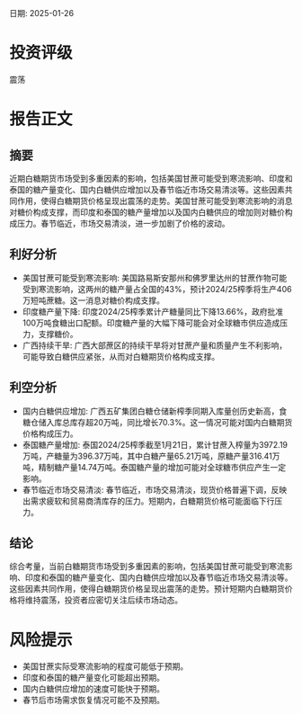 
日期: 2025-01-26

# 投资评级

震荡

# 报告正文

## 摘要

近期白糖期货市场受到多重因素的影响，包括美国甘蔗可能受到寒流影响、印度和泰国的糖产量变化、国内白糖供应增加以及春节临近市场交易清淡等。这些因素共同作用，使得白糖期货价格呈现出震荡的走势。美国甘蔗可能受到寒流影响的消息对糖价构成支撑，而印度和泰国的糖产量增加以及国内白糖供应的增加则对糖价构成压力。春节临近，市场交易清淡，进一步加剧了价格的波动。

## 利好分析

* 美国甘蔗可能受到寒流影响: 美国路易斯安那州和佛罗里达州的甘蔗作物可能受到寒流影响，这两州的糖产量占全国的43%，预计2024/25榨季将生产406万短吨蔗糖。这一消息对糖价构成支撑。
* 印度糖产量下降: 印度2024/25榨季累计产糖量同比下降13.66%，政府批准100万吨食糖出口配额。印度糖产量的大幅下降可能会对全球糖市供应造成压力，支撑糖价。
* 广西持续干旱: 广西大部蔗区的持续干旱将对甘蔗产量和质量产生不利影响，可能导致白糖供应紧张，从而对白糖期货价格构成支撑。

## 利空分析

* 国内白糖供应增加: 广西五矿集团白糖仓储新榨季同期入库量创历史新高，食糖仓储入库总库存超20万吨，同比增长70.3%。这一情况可能对国内白糖期货价格构成压力。
* 泰国糖产量增加: 泰国2024/25榨季截至1月21日，累计甘蔗入榨量为3972.19万吨，产糖量为396.37万吨，其中白糖产量65.21万吨，原糖产量316.41万吨，精制糖产量14.74万吨。泰国糖产量的增加可能对全球糖市供应产生一定影响。
* 春节临近市场交易清淡: 春节临近，市场交易清淡，现货价格普遍下调，反映出需求疲软和贸易商清库存的压力。短期内，白糖期货价格可能面临下行压力。

## 结论

综合考量，当前白糖期货市场受到多重因素的影响，包括美国甘蔗可能受到寒流影响、印度和泰国的糖产量变化、国内白糖供应增加以及春节临近市场交易清淡等。这些因素共同作用，使得白糖期货价格呈现出震荡的走势。预计短期内白糖期货价格将维持震荡，投资者应密切关注后续市场动态。

# 风险提示

* 美国甘蔗实际受寒流影响的程度可能低于预期。
* 印度和泰国的糖产量变化可能超出预期。
* 国内白糖供应增加的速度可能快于预期。
* 春节后市场需求恢复情况可能不及预期。
